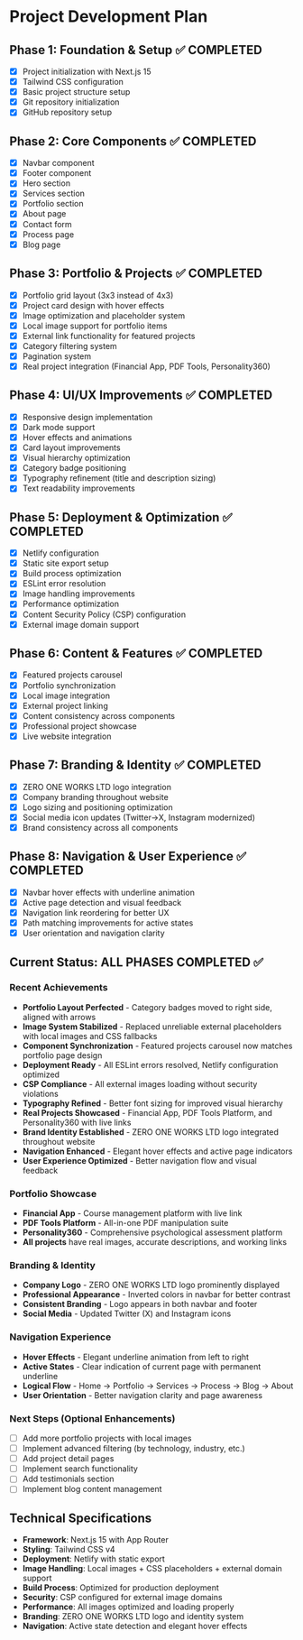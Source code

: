 # Project Development Plan

## Phase 1: Foundation & Setup ✅ COMPLETED
- [x] Project initialization with Next.js 15
- [x] Tailwind CSS configuration
- [x] Basic project structure setup
- [x] Git repository initialization
- [x] GitHub repository setup

## Phase 2: Core Components ✅ COMPLETED
- [x] Navbar component
- [x] Footer component
- [x] Hero section
- [x] Services section
- [x] Portfolio section
- [x] About page
- [x] Contact form
- [x] Process page
- [x] Blog page

## Phase 3: Portfolio & Projects ✅ COMPLETED
- [x] Portfolio grid layout (3x3 instead of 4x3)
- [x] Project card design with hover effects
- [x] Image optimization and placeholder system
- [x] Local image support for portfolio items
- [x] External link functionality for featured projects
- [x] Category filtering system
- [x] Pagination system
- [x] Real project integration (Financial App, PDF Tools, Personality360)

## Phase 4: UI/UX Improvements ✅ COMPLETED
- [x] Responsive design implementation
- [x] Dark mode support
- [x] Hover effects and animations
- [x] Card layout improvements
- [x] Visual hierarchy optimization
- [x] Category badge positioning
- [x] Typography refinement (title and description sizing)
- [x] Text readability improvements

## Phase 5: Deployment & Optimization ✅ COMPLETED
- [x] Netlify configuration
- [x] Static site export setup
- [x] Build process optimization
- [x] ESLint error resolution
- [x] Image handling improvements
- [x] Performance optimization
- [x] Content Security Policy (CSP) configuration
- [x] External image domain support

## Phase 6: Content & Features ✅ COMPLETED
- [x] Featured projects carousel
- [x] Portfolio synchronization
- [x] Local image integration
- [x] External project linking
- [x] Content consistency across components
- [x] Professional project showcase
- [x] Live website integration

## Phase 7: Branding & Identity ✅ COMPLETED
- [x] ZERO ONE WORKS LTD logo integration
- [x] Company branding throughout website
- [x] Logo sizing and positioning optimization
- [x] Social media icon updates (Twitter→X, Instagram modernized)
- [x] Brand consistency across all components

## Phase 8: Navigation & User Experience ✅ COMPLETED
- [x] Navbar hover effects with underline animation
- [x] Active page detection and visual feedback
- [x] Navigation link reordering for better UX
- [x] Path matching improvements for active states
- [x] User orientation and navigation clarity

## Current Status: ALL PHASES COMPLETED ✅

### Recent Achievements
- **Portfolio Layout Perfected** - Category badges moved to right side, aligned with arrows
- **Image System Stabilized** - Replaced unreliable external placeholders with local images and CSS fallbacks
- **Component Synchronization** - Featured projects carousel now matches portfolio page design
- **Deployment Ready** - All ESLint errors resolved, Netlify configuration optimized
- **CSP Compliance** - All external images loading without security violations
- **Typography Refined** - Better font sizing for improved visual hierarchy
- **Real Projects Showcased** - Financial App, PDF Tools Platform, and Personality360 with live links
- **Brand Identity Established** - ZERO ONE WORKS LTD logo integrated throughout website
- **Navigation Enhanced** - Elegant hover effects and active page indicators
- **User Experience Optimized** - Better navigation flow and visual feedback

### Portfolio Showcase
- **Financial App** - Course management platform with live link
- **PDF Tools Platform** - All-in-one PDF manipulation suite
- **Personality360** - Comprehensive psychological assessment platform
- **All projects** have real images, accurate descriptions, and working links

### Branding & Identity
- **Company Logo** - ZERO ONE WORKS LTD logo prominently displayed
- **Professional Appearance** - Inverted colors in navbar for better contrast
- **Consistent Branding** - Logo appears in both navbar and footer
- **Social Media** - Updated Twitter (X) and Instagram icons

### Navigation Experience
- **Hover Effects** - Elegant underline animation from left to right
- **Active States** - Clear indication of current page with permanent underline
- **Logical Flow** - Home → Portfolio → Services → Process → Blog → About
- **User Orientation** - Better navigation clarity and page awareness

### Next Steps (Optional Enhancements)
- [ ] Add more portfolio projects with local images
- [ ] Implement advanced filtering (by technology, industry, etc.)
- [ ] Add project detail pages
- [ ] Implement search functionality
- [ ] Add testimonials section
- [ ] Implement blog content management

## Technical Specifications
- **Framework**: Next.js 15 with App Router
- **Styling**: Tailwind CSS v4
- **Deployment**: Netlify with static export
- **Image Handling**: Local images + CSS placeholders + external domain support
- **Build Process**: Optimized for production deployment
- **Security**: CSP configured for external image domains
- **Performance**: All images optimized and loading properly
- **Branding**: ZERO ONE WORKS LTD logo and identity system
- **Navigation**: Active state detection and elegant hover effects
